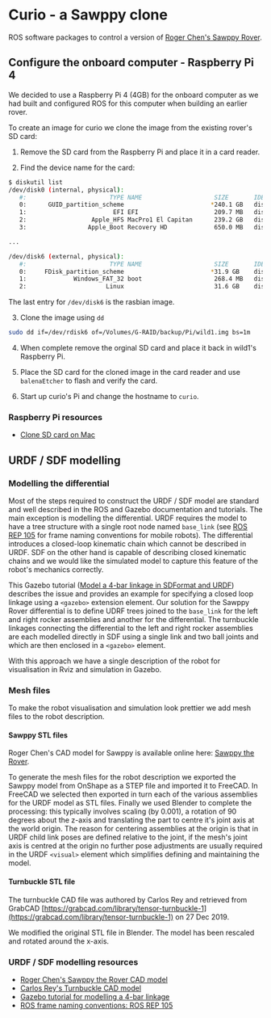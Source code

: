 # Curio - a Sawppy clone

ROS software packages to control a version of [Roger Chen's Sawppy Rover](https://github.com/Roger-random/Sawppy_Rover).

## Configure the onboard computer - Raspberry Pi 4

We decided to use a Raspberry Pi 4 (4GB) for the onboard computer as we
had built and configured ROS for this computer when building an earlier rover.

To create an image for curio we clone the image from the existing rover's SD card:

1. Remove the SD card from the Raspberry Pi and place it in a card reader.

2. Find the device name for the card:

```bash
$ diskutil list
/dev/disk0 (internal, physical):
   #:                       TYPE NAME                    SIZE       IDENTIFIER
   0:      GUID_partition_scheme                        *240.1 GB   disk0
   1:                        EFI EFI                     209.7 MB   disk0s1
   2:                  Apple_HFS MacPro1 El Capitan      239.2 GB   disk0s2
   3:                 Apple_Boot Recovery HD             650.0 MB   disk0s3

...

/dev/disk6 (external, physical):
   #:                       TYPE NAME                    SIZE       IDENTIFIER
   0:     FDisk_partition_scheme                        *31.9 GB    disk6
   1:             Windows_FAT_32 boot                    268.4 MB   disk6s1
   2:                      Linux                         31.6 GB    disk6s2

```

The last entry for `/dev/disk6` is the rasbian image.

3. Clone the image using `dd`

```bash
sudo dd if=/dev/rdisk6 of=/Volumes/G-RAID/backup/Pi/wild1.img bs=1m
```

4. When complete remove the orginal SD card and place it back in wild1's Raspberry Pi.

5. Place the SD card for the cloned image in the card reader and use `balenaEtcher`
to flash and verify the card.

6. Start up curio's Pi and change the hostname to `curio`.

### Raspberry Pi resources

- [Clone SD card on Mac](http://pi.bek.no/cloneSDcard/)

## URDF / SDF modelling

### Modelling the differential

Most of the steps required to construct the URDF / SDF model are standard and well described in
the ROS and Gazebo documentation and tutorials. The main exception is modelling the differential.
URDF requires the model to have a tree structure with a single root node named `base_link`
(see [ROS REP 105](https://www.ros.org/reps/rep-0105.html) for frame naming conventions
for mobile robots). The differential introduces a closed-loop kinematic chain which
cannot be described in URDF. SDF on the other hand is capable of describing closed kinematic chains
and we would like the simulated model to capture this feature of the robot's mechanics correctly.

This Gazebo tutorial ([Model a 4-bar linkage in SDFormat and URDF](http://gazebosim.org/tutorials?tut=kinematic_loop&cat=)) describes the issue and provides an example for specifying a
closed loop linkage using a `<gazebo>` extension element. Our solution for the Sawppy Rover
differential is to define UDRF trees joined to the `base_link` for the left and right rocker assemblies
and another for the differential. The turnbuckle linkages connecting the differential to the
left and right rocker assemblies are each modelled directly in SDF using a single link
and two ball joints and which are then enclosed in a `<gazebo>` element.

With this approach we have a single description of the robot for visualisation in Rviz and
simulation in Gazebo.

### Mesh files

To make the robot visualisation and simulation look prettier we add mesh files
to the robot description.

#### Sawppy STL files

Roger Chen's CAD model for Sawppy is available online here: [Sawppy the Rover](https://cad.onshape.com/documents/43678ef564a43281c83e1aef/w/392bbf8745395bc24367a35c/e/9bd6bbb7aba50a97523d14f2).

To generate the mesh files for the robot description we exported the Sawppy model from OnShape
as a STEP file and imported it to FreeCAD. In FreeCAD we selected then exported in turn
each of the various assemblies for the URDF model as STL files. Finally we used Blender
to complete the processing: this typically involves scaling (by 0.001), a rotation of 90 degrees
about the z-axis and translating the part to centre it's joint axis at the world origin.
The reason for centering assemblies at the origin is that in URDF child link poses are
defined relative to the joint, if the mesh's joint axis is centred at the origin
no further pose adjustments are usually required in the URDF `<visual>` element which
simplifies defining and maintaining the model.

#### Turnbuckle STL file

The turnbuckle CAD file was authored by Carlos Rey and retrieved from GrabCAD [https://grabcad.com/library/tensor-turnbuckle-1](https://grabcad.com/library/tensor-turnbuckle-1) on 27 Dec 2019.

We modified the original STL file in Blender. The model has been rescaled and rotated around the x-axis.

### URDF / SDF modelling resources

- [Roger Chen's Sawppy the Rover CAD model](https://cad.onshape.com/documents/43678ef564a43281c83e1aef/w/392bbf8745395bc24367a35c/e/9bd6bbb7aba50a97523d14f2)
- [Carlos Rey's Turnbuckle CAD model](https://grabcad.com/library/tensor-turnbuckle-1)
- [Gazebo tutorial for modelling a 4-bar linkage](http://gazebosim.org/tutorials?tut=kinematic_loop&cat=)
- [ROS frame naming conventions: ROS REP 105](https://www.ros.org/reps/rep-0105.html)
